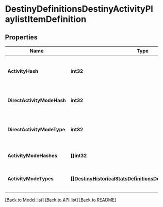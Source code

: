 # DestinyDefinitionsDestinyActivityPlaylistItemDefinition

## Properties
Name | Type | Description | Notes
------------ | ------------- | ------------- | -------------
**ActivityHash** | **int32** | The hash identifier of the Activity that can be played. Use it to look up the DestinyActivityDefinition. | [optional] 
**DirectActivityModeHash** | **int32** | If this playlist entry had an activity mode directly defined on it, this will be the hash of that mode. | [optional] 
**DirectActivityModeType** | **int32** | If the playlist entry had an activity mode directly defined on it, this will be the enum value of that mode. | [optional] 
**ActivityModeHashes** | **[]int32** | The hash identifiers for Activity Modes relevant to this entry. | [optional] 
**ActivityModeTypes** | [**[]DestinyHistoricalStatsDefinitionsDestinyActivityModeType**](Destiny.HistoricalStats.Definitions.DestinyActivityModeType.md) | The activity modes - if any - in enum form. Because we can&#39;t seem to escape the enums. | [optional] 

[[Back to Model list]](../README.md#documentation-for-models) [[Back to API list]](../README.md#documentation-for-api-endpoints) [[Back to README]](../README.md)


